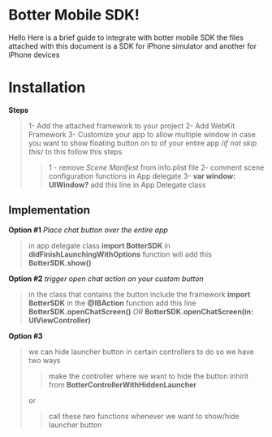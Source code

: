 # Botter Mobile SDK!

Hello Here is a brief guide to integrate with botter mobile SDK
the files attached with this document is a SDK for iPhone simulator and another for iPhone devices 

# Installation

**Steps**
>1- Add the attached framework to your project
>2- Add WebKit Framework 
>3- Customize your app to allow multiple window in case you want to show floating button on to of your entire app /*if not skip  this*/ to this follow this steps
>> 1 - remove _Scene Manifest_ from info.plist file 
>> 2- comment scene configuration functions in App delegate 
>> 3- **var  window: UIWindow?** add this line in App Delegate class



## Implementation

**Option #1** 
*Place chat button over the entire app*
 > in app delegate class **import  BotterSDK**
 > in **didFinishLaunchingWithOptions** function will add this 
 > **BotterSDK.show()**

**Option #2** 
*trigger open chat action on your custom button*

> in the class that contains the button include the framework **import  BotterSDK**
> in the **@IBAction** function add this line **BotterSDK.openChatScreen()** *OR* **BotterSDK.openChatScreen(in: UIViewController)**

**Option #3** 

> we can hide launcher button in certain controllers to do so we have two ways 
>
> > make the controller where we want to hide the button inhirit from **BotterControllerWithHiddenLauncher** 
>
> or
>
> > call these two functions whenever we want to show/hide launcher button